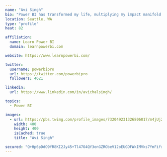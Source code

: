 ```yaml
---
name: "Avi Singh"
bio: "Power BI has transformed my life, multiplying my impact manifold. Now I am on a mission to spread the word and share the knowledge"
location: Seattle, WA
type: "profile"
heat: 82

affiliation:
  name: Learn Power BI
  domain: learnpowerbi.com

website: https://www.learnpowerbi.com/

twitter:
  username: powerbipro
  url: https://twitter.com/powerbipro
  followers: 4621

linkedin:
  url: https://www.linkedin.com/in/avichalsingh/

topics:
  - Power BI

images:
  - url: https://pbs.twimg.com/profile_images/732049231326806017/m4jUj2Lu_400x400.jpg
    width: 400
    height: 400
    isCached: true
    title: "Avi Singh"

secured: "Q+Hp6pDdO9fR8KI2Jy45+Tl47O4QY3onGZRObeV12oEUGDFWkIMVks7YmFifxINI5wED+NqAMALLxrqQKWh0OFGU0oRt8oP4O1e1ZGWnSvXt41dU9hMD0XlDLejrwpiMcV7fQJje3GB1b3IcarQK4e9GkjasCAxHfyNIJvD/GT+S/+/jOlkj2Hs5CKyFiP/SywFg8Xyt4Ein2CdCQAyC+rcTeEMysa727g/yvsq0dLLu7Wkss64N6hwa68zCYs2EIctmFUcwqw/f/hOVXHVFEJPU7YEmUyM5aCMeGqSf8EiV4q9VGOpRVNMiMpkeBg+MM4EnMl+gtfv7OcS/KOGU5L5xqau/qW8dJghPPJ+PG6QaJR/uGVqmFfxXnTTSqph7khs7gVqOu53+ZhoHGQEAWxnflC2UY8SN/TQdwXfAh8Q=;boz0o+E6zD58VFZaMpUf3A=="
---
```


